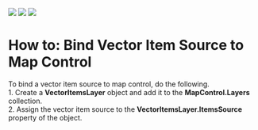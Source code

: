 <!-- default badges list -->
![](https://img.shields.io/endpoint?url=https://codecentral.devexpress.com/api/v1/VersionRange/128572169/18.2.5%2B)
[![](https://img.shields.io/badge/Open_in_DevExpress_Support_Center-FF7200?style=flat-square&logo=DevExpress&logoColor=white)](https://supportcenter.devexpress.com/ticket/details/T557719)
[![](https://img.shields.io/badge/📖_How_to_use_DevExpress_Examples-e9f6fc?style=flat-square)](https://docs.devexpress.com/GeneralInformation/403183)
<!-- default badges end -->
# How to: Bind Vector Item Source to Map Control


To bind a vector item source to map control, do the following.<br>1. Create a <strong>VectorItemsLayer</strong> object and add it to the <strong>MapControl.Layers</strong> collection.<br>2. Assign the vector item source to the <strong>VectorItemsLayer.ItemsSource</strong> property of the object.<br><br>

<br/>



